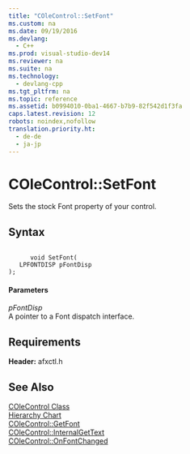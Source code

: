 ```yaml
---
title: "COleControl::SetFont"
ms.custom: na
ms.date: 09/19/2016
ms.devlang: 
  - C++
ms.prod: visual-studio-dev14
ms.reviewer: na
ms.suite: na
ms.technology: 
  - devlang-cpp
ms.tgt_pltfrm: na
ms.topic: reference
ms.assetid: b0994010-0ba1-4667-b7b9-82f542d1f3fa
caps.latest.revision: 12
robots: noindex,nofollow
translation.priority.ht: 
  - de-de
  - ja-jp
---
```

# COleControl::SetFont
Sets the stock Font property of your control.  
  
## Syntax  
  
```  
  
      void SetFont(  
   LPFONTDISP pFontDisp   
);  
```  
  
#### Parameters  
 *pFontDisp*  
 A pointer to a Font dispatch interface.  
  
## Requirements  
 **Header:** afxctl.h  
  
## See Also  
 [COleControl Class](../vs140/COleControl-Class.md)   
 [Hierarchy Chart](../vs140/Hierarchy-Chart.md)   
 [COleControl::GetFont](../vs140/COleControl--GetFont.md)   
 [COleControl::InternalGetText](../vs140/COleControl--InternalGetText.md)   
 [COleControl::OnFontChanged](../vs140/COleControl--OnFontChanged.md)